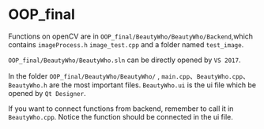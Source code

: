 # OOP_final
Functions on openCV are in `OOP_final/BeautyWho/BeautyWho/Backend`,which contains `imageProcess.h`  `image_test.cpp` and a folder named `test_image`.

`OOP_final/BeautyWho/BeautyWho.sln` can be directly opened by `VS 2017`.

In the folder `OOP_final/BeautyWho/BeautyWho/` , `main.cpp`、`BeautyWho.cpp`、`BeautyWho.h` are the most important files. `BeautyWho.ui` is the ui file which be opened by `Qt Designer`.

If you want to connect functions from backend, remember to call it in `BeautyWho.cpp`. Notice the function should be connected in the ui file.

